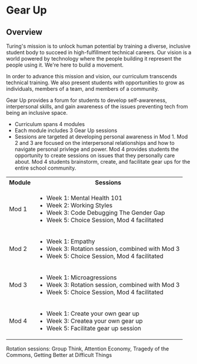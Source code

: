 # Gear Up

## Overview
Turing's mission is to unlock human potential by training a diverse, inclusive student body to succeed in high-fulfillment technical careers. Our vision is a world powered by technology where the people building it represent the people using it. We're here to build a movement.

In order to advance this mission and vision, our curriculum transcends technical training. We also present students with opportunities to grow as individuals, members of a team, and members of a community. 

Gear Up provides a forum for students to develop self-awareness, interpersonal skills, and gain awareness of the issues preventing tech from being an inclusive space. 

* Curriculum spans 4 modules
* Each module includes 3 Gear Up sessions
* Sessions are targeted at developing personal awareness in Mod 1.  Mod 2 and 3 are focused on the interpersonal relationships and how to navigate personal privlege and power. Mod 4 provides students the opportunity to create sessions on issues that they personally care about.  Mod 4 students brainstorm, create, and facilitate gear ups for the entire school community. 


<table>
  <tr>
    <th>Module</th>
    <th>Sessions</th>
  </tr>
  <tr>
    <td>Mod 1</td>
    <td>
      <ul>
        <li>Week 1: Mental Health 101</li>
        <li>Week 2: Working Styles</li>
        <li>Week 3: Code Debugging The Gender Gap</li>
        <li>Week 5: Choice Session, Mod 4 facilitated</li>
      </ul>
    </td>
  </tr>
  <tr>
    <td>Mod 2</td>
    <td>
      <ul>
        <li>Week 1: Empathy</li>
        <li>Week 3: Rotation session, combined with Mod 3</li>
        <li>Week 5: Choice Session, Mod 4 facilitated</li>
      </ul> 
  </tr>
  <tr>
    <td>Mod 3</td>
    <td>
      <ul>
        <li>Week 1: Microagressions</li>
        <li>Week 3: Rotation session, combined with Mod 3</li>
        <li>Week 5: Choice Session, Mod 4 facilitated</li>
      </ul>
    </td>
  </tr>
  <tr>
    <td>Mod 4</td>
    <td>
      <ul>
        <li>Week 1: Create your own gear up</li>
        <li>Week 3: Createa your own gear up</li>
        <li>Week 5: Facilitate gear up session</li>
      </ul>
    </td>
  </tr>
</table>

Rotation sessions:  Group Think, Attention Economy, Tragedy of the Commons, Getting Better at Difficult Things
